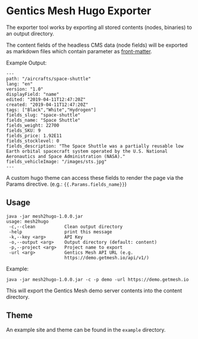 # Gentics Mesh Hugo Exporter

The exporter tool works by exporting all stored contents (nodes, binaries) to an output directory.

The content fields of the headless CMS data (node fields) will be exported as markdown files which contain parameter as [front-matter](https://gohugo.io/content-management/front-matter/).

Example Output:

```
---
path: "/aircrafts/space-shuttle"
lang: "en"
version: "1.0"
displayField: "name"
edited: "2019-04-11T12:47:20Z"
created: "2019-04-11T12:47:20Z"
tags: ["Black","White","Hydrogen"]
fields_slug: "space-shuttle"
fields_name: "Space Shuttle"
fields_weight: 22700
fields_SKU: 9
fields_price: 1.92E11
fields_stocklevel: 0
fields_description: "The Space Shuttle was a partially reusable low Earth orbital spacecraft system operated by the U.S. National Aeronautics and Space Administration (NASA)."
fields_vehicleImage: "/images/sts.jpg"
---
```


A custom hugo theme can access these fields to render the page via the Params directive. (e.g.: `{{.Params.fields_name}}`)


## Usage

```
java -jar mesh2hugo-1.0.0.jar 
usage: mesh2hugo
 -c,--clean           Clean output directory
 -help                print this message
 -k,--key <arg>       API Key
 -o,--output <arg>    Output directory (default: content)
 -p,--project <arg>   Project name to export
 -url <arg>           Gentics Mesh API URL (e.g.
                      https://demo.getmesh.io/api/v1/)
```

Example:
```
java -jar mesh2hugo-1.0.0.jar -c -p demo -url https://demo.getmesh.io
```

This will export the Gentics Mesh demo server contents into the content directory.

## Theme

An example site and theme can be found in the `example` directory.